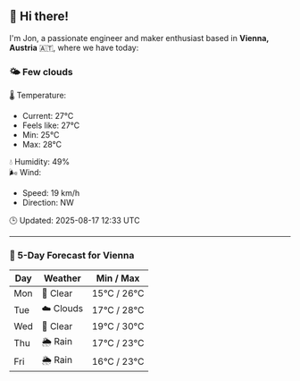 ## 👋 Hi there!

I'm Jon, a passionate engineer and maker enthusiast based in **Vienna, Austria** 🇦🇹, where we have today:

### 🌤️ Few clouds 

🌡️ Temperature: 
* Current: 27°C
* Feels like: 27°C
* Min: 25°C 
* Max: 28°C  

💧 Humidity: 49%  
🌬️ Wind: 
* Speed: 19 km/h 
* Direction: NW  

🕒 Updated: 2025-08-17 12:33 UTC

---

### 📅 5-Day Forecast for Vienna

| Day | Weather | Min / Max |
|-----|---------|------------|
| Mon | 🌙 Clear | 15°C / 26°C |
| Tue | ☁️ Clouds | 17°C / 28°C |
| Wed | 🌙 Clear | 19°C / 30°C |
| Thu | 🌦️ Rain | 17°C / 23°C |
| Fri | 🌦️ Rain | 16°C / 23°C |

